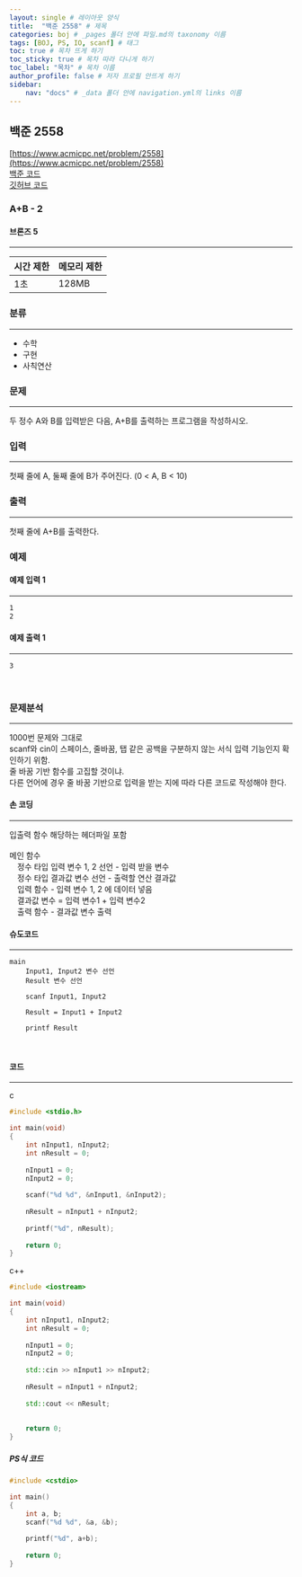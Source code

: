 ```yaml
---
layout: single # 레이아웃 양식
title:  "백준 2558" # 제목
categories: boj # _pages 폴더 안에 파일.md의 taxonomy 이름
tags: [BOJ, PS, IO, scanf] # 태그
toc: true # 목차 뜨게 하기
toc_sticky: true # 목차 따라 다니게 하기
toc_label: "목차" # 목차 이름
author_profile: false # 저자 프로필 안뜨게 하기
sidebar:
    nav: "docs" # _data 폴더 안에 navigation.yml의 links 이름
---
```


## 백준 2558

[https://www.acmicpc.net/problem/2558](https://www.acmicpc.net/problem/2558)  
[백준 코드](https://www.acmicpc.net/source/99621112)  
[깃허브 코드](https://github.com/programbaam/boj/blob/main/boj2558/boj2558.cpp)  

### A+B - 2
#### 브론즈 5
---

| 시간 제한 | 메모리 제한 |
| ----- | ------ |
| 1초    | 128MB  |

### 분류
---
- 수학
- 구현
- 사칙연산
### 문제
---
두 정수 A와 B를 입력받은 다음, A+B를 출력하는 프로그램을 작성하시오.  
### 입력
---
첫째 줄에 A, 둘째 줄에 B가 주어진다. (0 < A, B < 10)  
### 출력
---
첫째 줄에 A+B를 출력한다.  
### 예제
#### 예제 입력 1
---
```cmd
1
2
```
#### 예제 출력 1
---
```cmd
3
```
​

### 문제분석
---
1000번 문제와 그대로  
scanf와 cin이 스페이스, 줄바꿈, 탭 같은 공백을 구분하지 않는 서식 입력 기능인지 확인하기 위함.  
줄 바꿈 기반 함수를 고집할 것이냐.  
다른 언어에 경우 줄 바꿈 기반으로 입력을 받는 지에 따라 다른 코드로 작성해야 한다.  
#### 손 코딩
---
입출력 함수 해당하는 헤더파일 포함  
<br>
메인 함수  
    &emsp;정수 타입 입력 변수 1, 2 선언 - 입력 받을 변수  
    &emsp;정수 타입 결과값 변수 선언 - 출력할 연산 결과값  
    &emsp;입력 함수 - 입력 변수 1, 2 에 데이터 넣음  
    &emsp;결과값 변수 = 입력 변수1 + 입력 변수2  
    &emsp;출력 함수 - 결과값 변수 출력  
#### 슈도코드
---
```pseudocode
main
	Input1, Input2 변수 선언
	Result 변수 선언
	
	scanf Input1, Input2
	
	Result = Input1 + Input2
	
	printf Result
```
​

#### 코드
---
c
```c
#include <stdio.h>

int main(void)
{
	int nInput1, nInput2;
	int nResult = 0;
	
	nInput1 = 0;
	nInput2 = 0;
	
	scanf("%d %d", &nInput1, &nInput2);
	
	nResult = nInput1 + nInput2;
	
	printf("%d", nResult);
	
	return 0;
}
```

c++
```c++
#include <iostream>

int main(void)
{
	int nInput1, nInput2;
	int nResult = 0;
	
	nInput1 = 0;
	nInput2 = 0;
	
	std::cin >> nInput1 >> nInput2;
	
	nResult = nInput1 + nInput2;
	
	std::cout << nResult;
	
	
	return 0;
}
```

##### PS식 코드
```cpp
#include <cstdio>

int main()
{
	int a, b;
	scanf("%d %d", &a, &b);
	
	printf("%d", a+b);
	
	return 0;
}
```

